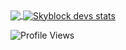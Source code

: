 <a href="https://github.com/riohorealhk?tab=repositories">
  <img align="center" src="https://github-readme-stats.vercel.app/api/top-langs/?username=riohorealhk&hide=scheme&count_private=true&title_color=EC5061&text_color=FBDCDF&icon_color=E89F9A&bg_color=0D1117" />
</a>
<a href="https://github.com/riohorealhk ?tab=repositories">
  <img align="center" src="https://github-readme-stats.vercel.app/api?username=riohorealhk&show_icons=true&line_height=33&count_private=true&title_color=EC5061&text_color=FBDCDF&icon_color=E89F9A&bg_color=0D1117" alt="Skyblock devs stats" />
</a>

![Profile Views](https://komarev.com/ghpvc/?username=riohorealhk)
